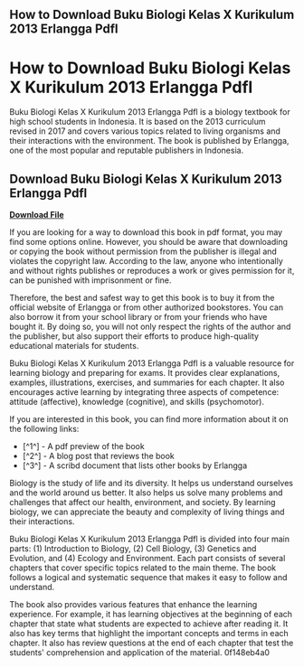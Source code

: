 ## How to Download Buku Biologi Kelas X Kurikulum 2013 Erlangga Pdfl

  
# How to Download Buku Biologi Kelas X Kurikulum 2013 Erlangga Pdfl
 
Buku Biologi Kelas X Kurikulum 2013 Erlangga Pdfl is a biology textbook for high school students in Indonesia. It is based on the 2013 curriculum revised in 2017 and covers various topics related to living organisms and their interactions with the environment. The book is published by Erlangga, one of the most popular and reputable publishers in Indonesia.
 
## Download Buku Biologi Kelas X Kurikulum 2013 Erlangga Pdfl


[**Download File**](https://www.google.com/url?q=https%3A%2F%2Furlca.com%2F2tKmoV&sa=D&sntz=1&usg=AOvVaw1715_69CmYwqk3F9hxiZsa)

 
If you are looking for a way to download this book in pdf format, you may find some options online. However, you should be aware that downloading or copying the book without permission from the publisher is illegal and violates the copyright law. According to the law, anyone who intentionally and without rights publishes or reproduces a work or gives permission for it, can be punished with imprisonment or fine.
 
Therefore, the best and safest way to get this book is to buy it from the official website of Erlangga or from other authorized bookstores. You can also borrow it from your school library or from your friends who have bought it. By doing so, you will not only respect the rights of the author and the publisher, but also support their efforts to produce high-quality educational materials for students.
 
Buku Biologi Kelas X Kurikulum 2013 Erlangga Pdfl is a valuable resource for learning biology and preparing for exams. It provides clear explanations, examples, illustrations, exercises, and summaries for each chapter. It also encourages active learning by integrating three aspects of competence: attitude (affective), knowledge (cognitive), and skills (psychomotor).
 
If you are interested in this book, you can find more information about it on the following links:
 
- [^1^] - A pdf preview of the book
- [^2^] - A blog post that reviews the book
- [^3^] - A scribd document that lists other books by Erlangga

Biology is the study of life and its diversity. It helps us understand ourselves and the world around us better. It also helps us solve many problems and challenges that affect our health, environment, and society. By learning biology, we can appreciate the beauty and complexity of living things and their interactions.
 
Buku Biologi Kelas X Kurikulum 2013 Erlangga Pdfl is divided into four main parts: (1) Introduction to Biology, (2) Cell Biology, (3) Genetics and Evolution, and (4) Ecology and Environment. Each part consists of several chapters that cover specific topics related to the main theme. The book follows a logical and systematic sequence that makes it easy to follow and understand.
 
The book also provides various features that enhance the learning experience. For example, it has learning objectives at the beginning of each chapter that state what students are expected to achieve after reading it. It also has key terms that highlight the important concepts and terms in each chapter. It also has review questions at the end of each chapter that test the students' comprehension and application of the material.
 0f148eb4a0
